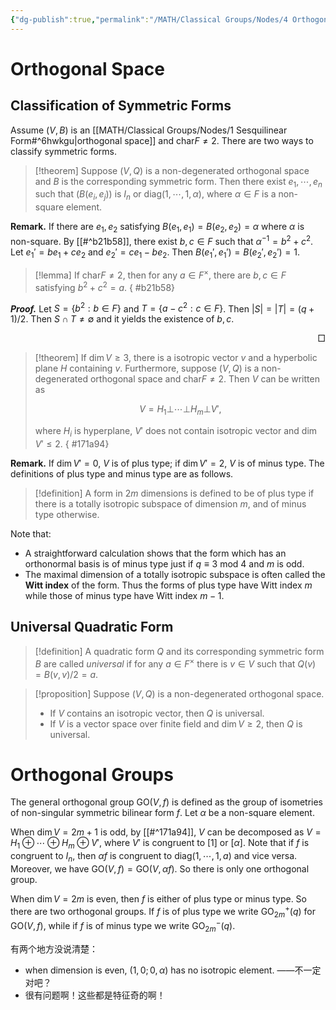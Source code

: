 ```yaml
---
{"dg-publish":true,"permalink":"/MATH/Classical Groups/Nodes/4 Orthogonal Space and Orthogonal Groups/","dgPassFrontmatter":true}
---
```



# Orthogonal Space

## Classification of Symmetric Forms

Assume $(V,B)$ is an [[MATH/Classical Groups/Nodes/1 Sesquilinear Form#^6hwkgu\|orthogonal space]] and $\mathrm{char}F\neq 2$. There are two ways to classify symmetric forms.

> [!theorem]
> Suppose $(V,Q)$ is a non-degenerated orthogonal space and $B$ is the corresponding symmetric form. Then there exist $e_1,\cdots,e_n$ such that $(B(e_i,e_j))$ is $I_n$ or $\mathrm{diag}(1,\cdots,1,\alpha)$, where $\alpha\in F$ is a non-square element.

**Remark.** If there are $e_1,e_2$ satisfying $B(e_1,e_1)=B(e_2,e_2)=\alpha$ where $\alpha$ is non-square. By [[#^b21b58]], there exist $b,c\in F$ such that $\alpha^{-1}=b^2+c^2$. Let $e_1'=be_1+ce_2$ and $e_2'=ce_1-be_2$. Then $B(e_1',e_1')=B(e_2',e_2')=1$. 

> [!lemma]
> If $\mathrm{char}F\neq 2$, then for any $a\in F^\times$, there are $b,c\in F$ satisfying $b^2+c^2=a$.
{ #b21b58}


**_Proof._**
Let $S=\{b^2:b\in F\}$ and $T=\{a-c^2:c\in F\}$. Then $|S|=|T|=(q+1)/2$. Then $S\cap T\neq \emptyset$ and it yields the existence of $b,c$. 
<p align="right">□</p>

> [!theorem]
> If $\dim V\geq 3$, there is a isotropic vector $v$ and a hyperbolic plane $H$ containing $v$. Furthermore, suppose $(V,Q)$ is a non-degenerated orthogonal space and $\mathrm{char}F\neq 2$. Then $V$ can be written as
> 
> $$V=H_1\bot \cdots \bot H_m\bot V',$$
> 
> where $H_i$ is hyperplane, $V'$ does not contain isotropic vector and $\dim V'\leq 2$.
{ #171a94}


**Remark.** If $\dim V'=0$, $V$ is of plus type; if $\dim V'=2$, $V$ is of minus type. The definitions of plus type and minus type are as follows.

> [!definition]
> A form in $2m$ dimensions is defined to be of plus type if there is a totally isotropic subspace of dimension $m$, and of minus type otherwise. 

Note that:
- A straightforward calculation shows that the form which has an orthonormal basis is of minus type just if $q\equiv 3$ mod $4$ and $m$ is odd. 
- The maximal dimension of a totally isotropic subspace is often called the **Witt index** of the form. Thus the forms of plus type have Witt index $m$ while those of minus type have Witt index $m-1$.

## Universal Quadratic Form

> [!definition]
> A quadratic form $Q$ and its corresponding symmetric form $B$ are called *universal* if for any $a\in F^\times$ there is $v\in V$ such that $Q(v)=B(v,v)/2=a$.

> [!proposition]
> Suppose $(V,Q)$ is a non-degenerated orthogonal space. 
> - If $V$ contains an isotropic vector, then $Q$ is universal. 
> - If $V$ is a vector space over finite field and $\dim V\geq 2$, then $Q$ is universal.

# Orthogonal Groups

The general orthogonal group $\mathrm{GO}(V,f)$ is defined as the group of isometries of non-singular symmetric bilinear form $f$. Let $\alpha$ be a non-square element.

When $\dim V=2m+1$ is odd, by [[#^171a94]], $V$ can be decomposed as $V=H_1\oplus\cdots\oplus H_m\oplus V'$, where $V'$ is congruent to $[1]$ or $[\alpha]$. Note that if $f$ is congruent to $I_n$, then $\alpha f$ is congruent to $\mathrm{diag}(1,\cdots,1,a)$ and vice versa. Moreover, we have $\mathrm{GO}(V,f)=\mathrm{GO}(V,\alpha f)$. So there is only one orthogonal group.

When $\dim V=2m$ is even, then $f$ is either of plus type or minus type. So there are two orthogonal groups. If $f$ is of plus type we write $\mathrm{GO}_{2m}^+(q)$ for $\mathrm{GO}(V,f)$, while if $f$ is of minus type we write $\mathrm{GO}_{2m}^-(q)$. 


有两个地方没说清楚：

- when dimension is even, $(1,0;0,\alpha)$ has no isotropic element. ——不一定对吧？
- 很有问题啊！这些都是特征奇的啊！
